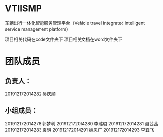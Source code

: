 
# VTIISMP
车辆出行一体化智能服务管理平台（Vehicle travel integrated intelligent service management platform）

项目相关代码在code文件夹下
项目相关文档在word文件夹下

# 团队成员
## 负责人：
201912172014282 吴庆顺
## 小组成员：
201912172014278 郭梦利
201912172014280 李璐璐
201912172014281 聂茜茜
201912172014283 袁玥
201912172014291 姚恩广
201912172014293 李宜飞